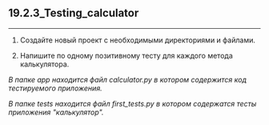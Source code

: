 ## 19.2.3_Testing_calculator
_____
1. Создайте новый проект с необходимыми директориями и файлами.  
  
2. Напишите по одному позитивному тесту для каждого метода калькулятора.  
  
*В папке app находится файл calculator.py в котором содержится код тестируемого приложения.*  
  
*В папке tests находится файл first_tests.py в котором содержатся тесты приложения "калькулятор".*
